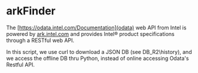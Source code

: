 # arkFinder

The [https://odata.intel.com/Documentation](odata) web API  from Intel is powered by [ark.intel.com](http://ark.intel.com/) and provides Intel® product specifications through a RESTful web API.

In this script, we use curl to download a JSON DB (see DB_R2\history), and we access the offline DB thru Python, instead of online accessing Odata's Restful API.

